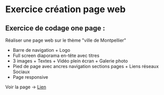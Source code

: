 # Exercice création page web

## Exercice de codage one page :

Réaliser une page web sur le thème "ville de Montpellier"  
- Barre de navigation + Logo  
- Full screen diaporama en-tête avec titres  
- 3 images + Textes + Vidéo plein écran + Galerie photo  
- Pied de page avec ancres navigation sections pages + Liens réseaux Sociaux  
- Page responsive  

Voir la page -> [Lien](https://laura34martinez.github.io/AD-TP_Montpel-Graff/)